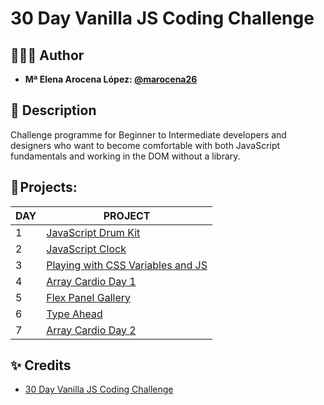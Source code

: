 # 30 Day Vanilla JS Coding Challenge 

## 👩🏻‍💻 Author 

- **Mª Elena Arocena López: [@marocena26](https://github.com/marocena26)**

## 👾 Description 

Challenge programme for Beginner to Intermediate developers and designers who want to become comfortable with both JavaScript fundamentals and working in the DOM without a library.

## 💽 Projects:

| DAY | PROJECT |
|----------|----------|
| 1 | [JavaScript Drum Kit](https://github.com/marocena26/JS30-challenges-Drum-Kit)|
| 2 | [JavaScript Clock](https://github.com/marocena26/JS30-challenges-clock)|
| 3 | [Playing with CSS Variables and JS](https://github.com/marocena26/JS30-challenges-css-variables)|
| 4 | [Array Cardio Day 1](https://github.com/marocena26/JS30-challenges-array-cardio-1)|
| 5 | [Flex Panel Gallery](https://github.com/marocena26/JS30-challenges-flex-panel-gallery)|
| 6 | [Type Ahead](https://github.com/marocena26/JS30-challenges-type-ahead)|
| 7 | [Array Cardio Day 2](https://github.com/marocena26/JS30-challenges-array-cardio-2)|
## ✨ Credits

- [30 Day Vanilla JS Coding Challenge](https://javascript30.com/)
